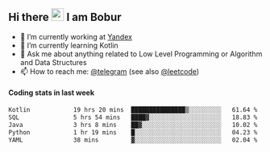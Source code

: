 ## Hi there <img src="https://media.giphy.com/media/hvRJCLFzcasrR4ia7z/giphy.gif" width="25px" height="25px"> I am Bobur

- 💼 I’m currently working at [Yandex](https://yandex.ru/)
- 🌱 I’m currently learning Kotlin
- 💬 Ask me about anything related to Low Level Programming or Algorithm and Data Structures
- 📫 How to reach me: [@telegram](https://t.me/octoant) (see also [@leetcode](https://leetcode.com/octoant/))    

#### Coding stats in last week

<!--START_SECTION:waka-->

```txt
Kotlin            19 hrs 20 mins  ███████████████▒░░░░░░░░░   61.64 %
SQL               5 hrs 54 mins   ████▓░░░░░░░░░░░░░░░░░░░░   18.83 %
Java              3 hrs 8 mins    ██▓░░░░░░░░░░░░░░░░░░░░░░   10.02 %
Python            1 hr 19 mins    █░░░░░░░░░░░░░░░░░░░░░░░░   04.23 %
YAML              38 mins         ▓░░░░░░░░░░░░░░░░░░░░░░░░   02.04 %
```

<!--END_SECTION:waka-->
